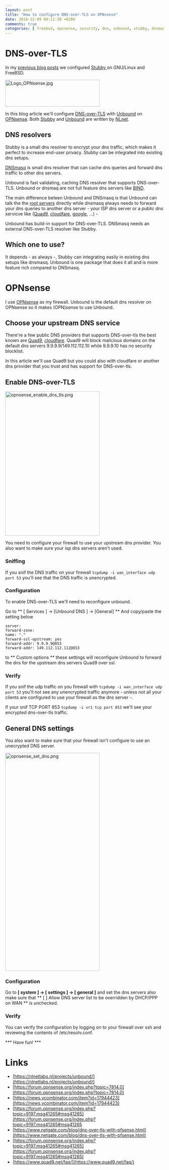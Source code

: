 ```yaml
---
layout: post
title: "How to configure DNS-over-TLS on OPNsense"
date: 2018-12-09 09:11:38 +0200
comments: true
categories: [ freebsd, opnsense, security, dns, unbound, stubby, dnsmasq ] 
---
```


# DNS-over-TLS

In my [previous blog posts](https://stafwag.github.io/blog/blog/2018/09/09/dns-privacy-with-stubby-part1-gnulinux/) we configured [Stubby ](https://dnsprivacy.org/wiki/display/DP/DNS+Privacy+Daemon+-+Stubby) on GNU/Linux and FreeBSD.

<img src="{{ '/images/Logo_OPNsense.jpg'  | relative_url }}" class="right" width="300" height="85" alt="Logo_OPNsense.jpg" /> 

In this blog article we'll configure [DNS-over-TLS](https://en.wikipedia.org/wiki/DNS_over_TLS) with [Unbound](https://nlnetlabs.nl/projects/unbound/about/) on [OPNsense](https://opnsense.org/). Both [Stubby](https://nlnetlabs.nl/projects/getdns/) and [Unbound](https://nlnetlabs.nl/projects/unbound/about/) are written by [NLnet](https://nlnet.nl/).

## DNS resolvers

Stubby is a small dns resolver to encrypt your dns traffic, which makes it perfect to increase end-user privacy. Stubby can be integrated into existing dns setups.

[DNSmasq](http://http://www.thekelleys.org.uk/dnsmasq/doc.html) is small dns resolver that can cache dns queries and forward dns traffic to other dns servers.

Unbound is fast validating, caching DNS resolver that supports DNS-over-TLS.
Unbound or dnsmaq are not full feature dns servers like [BIND](https://www.isc.org/downloads/bind/).

The main difference beteen Unbound and DNSmasq is that Unbound can talk the the [root servers](https://www.iana.org/domains/root/servers) directly while dnsmasq always needs to forward your dns queries to another dns server - your ISP dns server or a public dns servicve like ([Quad9](https://www.quad9.net/), [cloudfare](https://1.1.1.1/), [google](https://developers.google.com/speed/public-dns/), ...) -

Unbound has build-in support for DNS-over-TLS. DNSmasq needs an external DNS-over-TLS resolver like Stubby.

## Which one to use? 

It depends - as always -, Stubby can integrating easily in existing dns setups like dnsmasq. Unbound is one package that does it all and is more feature rich compared to DNSmasq.

# OPNsense

I use [OPNsense](https://opnsense.org/) as my firewall. Unbound is the default dns resolver on OPNsense so it makes (OPN)sense to use Unbound. 

## Choose your upstream DNS service


There're a few public DNS providers that supports DNS-over-tls the best known are [Quad9](https://www.quad9.net/), [cloudfare](https://1.1.1.1/). Quad9 will block malicious domains on the default dns servers 9.9.9.9/149.112.112.10 while 9.9.9.10 has no security blocklist. 

In this article we'll use Quad9 but you could also with cloudfare or another dns provider that you trust and has support for DNS-over-tls.


## Enable DNS-over-TLS

<a href="{{ '/images/opnsense_enable_dns_tls.png' | relative_url }}"><img src="{{ '/images/opnsense_enable_dns_tls.png' | relative_url }}" class="left" width="300" height="458" alt="opnsense_enable_dns_tls.png" /> </a>

You need to configure your firewall to use your upstream dns provider. You also want to make sure your isp dns servers aren't used.

### Sniffing

 If you snif the DNS traffic on your firewall ```tcpdump -i wan_interface udp port 53``` you'll see that the DNS traffic is unencrypted.

### Configuration

To enable DNS-over-TLS we'll need to reconfigure unbound.

Go to ** [ Services ] -> [Unbound DNS ] -> [General] **
And copy/paste the setting below  


```
server:
forward-zone:
name: "."
forward-ssl-upstream: yes
forward-addr: 9.9.9.9@853
forward-addr: 149.112.112.112@853
```

to ** Custom options ** these settings will reconfigure Unbound to forward the dns for the upstream dns servers Quad9 over ssl.

### Verify

If you snif the udp  traffic on you firewall  with ```tcpdump -i wan_interface udp port 53``` you'll not see any unencrypted traffic anymore - unless not all your clients are configured to use your firewall as the dns server -.

If your snif TCP PORT 853 ```tcpdump -i vr1 tcp port 853``` we'll see your encrypted dns-over-tls traffic.

## General DNS settings

You also want to make sure that your firewall isn't configure to use an unecrypted DNS server.

<a href="{{ '/images/opnsense_set_dns.png' | relative_url }}"><img src="{{ '/images/opnsense_set_dns.png' | relative_url }}" class="right" width="300" height="693" alt="opnsense_set_dns.png" /> </a>

### Configuration

Go to **[ system ] -> [ settings ] -> [ general ]** and set the dns servers also make sure that ** [ ] Allow DNS server list to be overridden by DHCP/PPP on WAN ** is unchecked. 

### Verify

You can verify the configuration by logging on to your firewall over ssh and reviewing the contents of /etc/resolv.conf.


*** Have fun! ***

# Links

* [https://nlnetlabs.nl/projects/unbound/](https://nlnetlabs.nl/projects/unbound/)
* [https://forum.opnsense.org/index.php?topic=7814.0](https://forum.opnsense.org/index.php?topic=7814.0)
* [https://news.ycombinator.com/item?id=17944423](https://news.ycombinator.com/item?id=17944423)
* [https://forum.opnsense.org/index.php?topic=9197.msg41265#msg41265](https://forum.opnsense.org/index.php?topic=9197.msg41265#msg41265
* [https://www.netgate.com/blog/dns-over-tls-with-pfsense.html](https://www.netgate.com/blog/dns-over-tls-with-pfsense.html)
* [https://forum.opnsense.org/index.php?topic=9197.msg41265#msg41265](https://forum.opnsense.org/index.php?topic=9197.msg41265#msg41265)
* [https://www.quad9.net/faq/](https://www.quad9.net/faq/)
